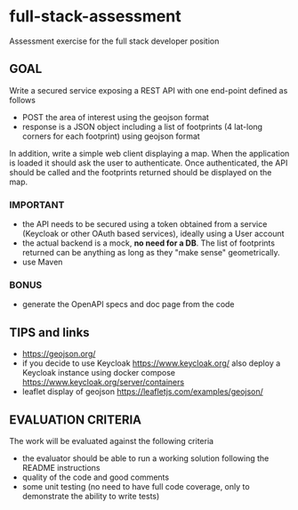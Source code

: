 # full-stack-assessment
Assessment exercise for the full stack developer position

## GOAL

Write a secured service exposing a REST API with one end-point defined as follows
- POST the area of interest using the geojson format
- response is a JSON object including a list of footprints (4 lat-long corners for each footprint) using geojson format

In addition, write a simple web client displaying a map. When the application is loaded it should ask the user to authenticate. Once authenticated, the API should be called and the footprints returned should be displayed on the map.

### IMPORTANT
- the API needs to be secured using a token obtained from a service (Keycloak or other OAuth based services), ideally using a User account
- the actual backend is a mock, **no need for a DB**. The list of footprints returned can be anything as long as they "make sense" geometrically.
- use Maven

### BONUS
- generate the OpenAPI specs and doc page from the code

## TIPS and links
- https://geojson.org/
- if you decide to use Keycloak https://www.keycloak.org/ also deploy a Keycloak instance using docker compose https://www.keycloak.org/server/containers
- leaflet display of geojson https://leafletjs.com/examples/geojson/

## EVALUATION CRITERIA
The work will be evaluated against the following criteria
- the evaluator should be able to run a working solution following the README instructions
- quality of the code and good comments
- some unit testing (no need to have full code coverage, only to demonstrate the ability to write tests)
